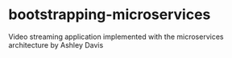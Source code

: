 # bootstrapping-microservices
Video streaming application implemented with the microservices architecture by Ashley Davis
